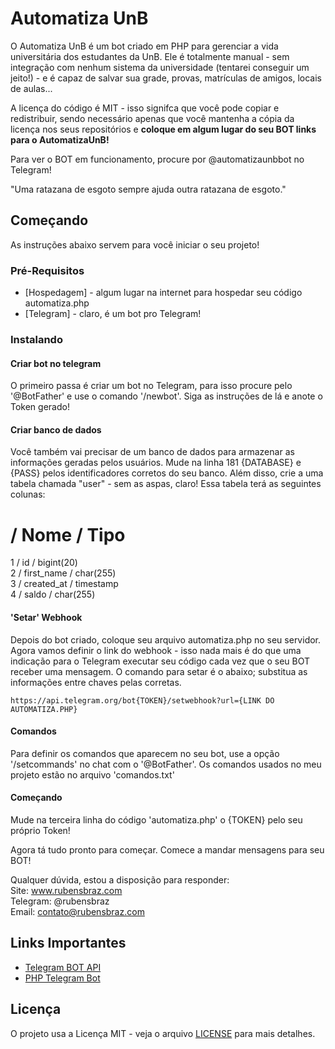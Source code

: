 # Automatiza UnB

O Automatiza UnB é um bot criado em PHP para gerenciar a vida universitária dos estudantes da UnB. Ele é totalmente manual - sem integração com nenhum sistema da universidade (tentarei conseguir um jeito!) - e é capaz de salvar sua grade, provas, matrículas de amigos, locais de aulas...

A licença do código é MIT - isso signifca que você pode copiar e redistribuir, sendo necessário apenas que você mantenha a cópia da licença nos seus repositórios e <b>coloque em algum lugar do seu BOT links para o AutomatizaUnB!</b>

Para ver o BOT em funcionamento, procure por @automatizaunbbot no Telegram!

"Uma ratazana de esgoto sempre ajuda outra ratazana de esgoto."

## Começando

As instruções abaixo servem para você iniciar o seu projeto!

### Pré-Requisitos

* [Hospedagem] - algum lugar na internet para hospedar seu código automatiza.php
* [Telegram] - claro, é um bot pro Telegram!

### Instalando

#### Criar bot no telegram
O primeiro passa é criar um bot no Telegram, para isso procure pelo '@BotFather' e use o comando '/newbot'. Siga as instruções de lá e anote o Token gerado!

#### Criar banco de dados
Você também vai precisar de um banco de dados para armazenar as informações geradas pelos usuários. Mude na linha 181 {DATABASE} e {PASS} pelos identificadores corretos do seu banco. Além disso, crie a uma tabela chamada "user" - sem as aspas, claro! Essa tabela terá as seguintes colunas:

#	/ Nome / Tipo</br>
1 /	id / bigint(20)</br>
2 /	first_name / char(255)</br>
3	/ created_at / timestamp</br>
4	/ saldo	/ char(255)</br>

#### 'Setar' Webhook
Depois do bot criado, coloque seu arquivo automatiza.php no seu servidor.
Agora vamos definir o link do webhook - isso nada mais é do que uma indicação para o Telegram executar seu código cada vez que o seu BOT receber uma mensagem.
O comando para setar é o abaixo; substitua as informações entre chaves pelas corretas.
```
https://api.telegram.org/bot{TOKEN}/setwebhook?url={LINK DO AUTOMATIZA.PHP}
```

#### Comandos
Para definir os comandos que aparecem no seu bot, use a opção '/setcommands' no chat com o '@BotFather'.
Os comandos usados no meu projeto estão no arquivo 'comandos.txt'

#### Começando
Mude na terceira linha do código 'automatiza.php' o {TOKEN} pelo seu próprio Token!

Agora tá tudo pronto para começar. Comece a mandar mensagens para seu BOT!

Qualquer dúvida, estou a disposição para responder:</br>
Site: www.rubensbraz.com</br>
Telegram: @rubensbraz</br>
Email: contato@rubensbraz.com

## Links Importantes
* [Telegram BOT API](https://core.telegram.org/bots/api)
* [PHP Telegram Bot](https://github.com/php-telegram-bot/core)

## Licença

O projeto usa a Licença MIT - veja o arquivo [LICENSE](LICENSE) para mais detalhes.
